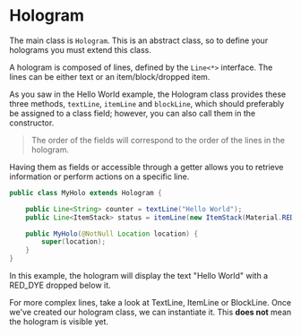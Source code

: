 # Hologram

The main class is `Hologram`. This is an abstract class, so to define your holograms you must extend this class.

A hologram is composed of lines, defined by the `Line<*>` interface. The lines can be either text or an item/block/dropped item. 

As you saw in the Hello World example, the Hologram class provides these three methods, `textLine`, `itemLine` and `blockLine`, 
which should preferably be assigned to a class field; however, you can also call them in the constructor. 

> The order of the fields will correspond to the order of the lines in the hologram.

Having them as fields or accessible through a getter allows you to retrieve information or perform actions on a specific line.

```java
public class MyHolo extends Hologram {

    public Line<String> counter = textLine("Hello World");
    public Line<ItemStack> status = itemLine(new ItemStack(Material.RED_DYE));

    public MyHolo(@NotNull Location location) {
        super(location);
    }
}
```

In this example, the hologram will display the text "Hello World" with a RED_DYE dropped below it.

For more complex lines, take a look at TextLine, ItemLine or BlockLine. Once we've created our hologram class, we can instantiate it. This **does not** mean the hologram is visible yet.